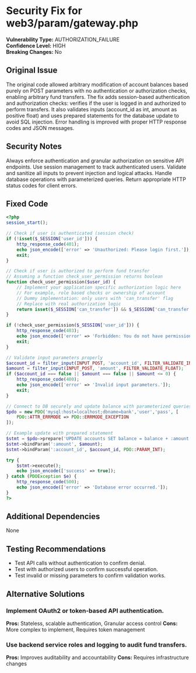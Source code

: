 # Security Fix for web3/param/gateway.php

**Vulnerability Type:** AUTHORIZATION_FAILURE  
**Confidence Level:** HIGH  
**Breaking Changes:** No

## Original Issue
The original code allowed arbitrary modification of account balances based purely on POST parameters with no authentication or authorization checks, enabling arbitrary fund transfers. The fix adds session-based authentication and authorization checks: verifies if the user is logged in and authorized to perform transfers. It also validates inputs (account_id as int, amount as positive float) and uses prepared statements for the database update to avoid SQL injection. Error handling is improved with proper HTTP response codes and JSON messages.

## Security Notes
Always enforce authentication and granular authorization on sensitive API endpoints. Use session management to track authenticated users. Validate and sanitize all inputs to prevent injection and logical attacks. Handle database operations with parameterized queries. Return appropriate HTTP status codes for client errors.

## Fixed Code
```php
<?php
session_start();

// Check if user is authenticated (session check)
if (!isset($_SESSION['user_id'])) {
    http_response_code(401);
    echo json_encode(['error' => 'Unauthorized: Please login first.']);
    exit;
}

// Check if user is authorized to perform fund transfer
// Assuming a function check_user_permission returns boolean
function check_user_permission($user_id) {
    // Implement your application specific authorization logic here
    // For example, role based checks or ownership of account
    // Dummy implementation: only users with 'can_transfer' flag
    // Replace with real authorization logic
    return isset($_SESSION['can_transfer']) && $_SESSION['can_transfer'] === true;
}

if (!check_user_permission($_SESSION['user_id'])) {
    http_response_code(403);
    echo json_encode(['error' => 'Forbidden: You do not have permission to perform this action.']);
    exit;
}

// Validate input parameters properly
$account_id = filter_input(INPUT_POST, 'account_id', FILTER_VALIDATE_INT);
$amount = filter_input(INPUT_POST, 'amount', FILTER_VALIDATE_FLOAT);
if ($account_id === false || $amount === false || $amount <= 0) {
    http_response_code(400);
    echo json_encode(['error' => 'Invalid input parameters.']);
    exit;
}

// Connect to DB securely and update balance with parameterized queries
$pdo = new PDO('mysql:host=localhost;dbname=bank','user','pass', [
    PDO::ATTR_ERRMODE => PDO::ERRMODE_EXCEPTION
]);

// Example update with prepared statement
$stmt = $pdo->prepare('UPDATE accounts SET balance = balance + :amount WHERE account_id = :account_id');
$stmt->bindParam(':amount', $amount);
$stmt->bindParam(':account_id', $account_id, PDO::PARAM_INT);

try {
    $stmt->execute();
    echo json_encode(['success' => true]);
} catch (PDOException $e) {
    http_response_code(500);
    echo json_encode(['error' => 'Database error occurred.']);
}
?>
```

## Additional Dependencies
None

## Testing Recommendations
- Test API calls without authentication to confirm denial.
- Test with authorized users to confirm successful operation.
- Test invalid or missing parameters to confirm validation works.

## Alternative Solutions

### Implement OAuth2 or token-based API authentication.
**Pros:** Stateless, scalable authentication, Granular access control
**Cons:** More complex to implement, Requires token management

### Use backend service roles and logging to audit fund transfers.
**Pros:** Improves auditability and accountability
**Cons:** Requires infrastructure changes

